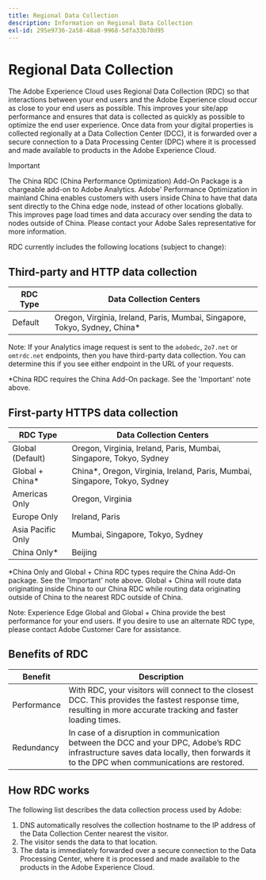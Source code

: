```yaml
---
title: Regional Data Collection
description: Information on Regional Data Collection
exl-id: 295e9736-2a58-48a8-9968-5dfa33b70d95
---
```

# Regional Data Collection

The Adobe Experience Cloud uses Regional Data Collection (RDC) so that interactions between your end users and the Adobe Experience cloud occur as close to your end users as possible. This improves your site/app performance and ensures that data is collected as quickly as possible to optimize the end user experience. Once data from your digital properties is collected regionally at a Data Collection Center (DCC), it is forwarded over a secure connection to a Data Processing Center (DPC) where it is processed and made available to products in the Adobe Experience Cloud.

>[!IMPORTANT]
>
>The China RDC (China Performance Optimization) Add-On Package is a chargeable add-on to Adobe Analytics. Adobe' Performance Optimization in mainland China enables customers with users inside China to have that data sent directly to the China edge node, instead of other locations globally. This improves page load times and data accuracy over sending the data to nodes outside of China. Please contact your Adobe Sales representative for more information.

RDC currently includes the following locations (subject to change):

## Third-party and HTTP data collection

| RDC Type | Data Collection Centers |
|---------------------|-------------------|
| Default | Oregon, Virginia, Ireland, Paris, Mumbai, Singapore, Tokyo, Sydney, China* |

Note: If your Analytics image request is sent to the `adobedc`, `2o7.net` or `omtrdc.net` endpoints, then you have third-party data collection. You can determine this if you see either endpoint in the URL of your requests.

*China RDC requires the China Add-On package. See the 'Important' note above.

## First-party HTTPS data collection

| RDC Type | Data Collection Centers |
|---------------------|-------------------|
| Global (Default) | Oregon, Virginia, Ireland, Paris, Mumbai, Singapore, Tokyo, Sydney |
| Global + China* | China*, Oregon, Virginia, Ireland, Paris, Mumbai, Singapore, Tokyo, Sydney |
| Americas Only | Oregon, Virginia |
| Europe Only | Ireland, Paris |
| Asia Pacific Only | Mumbai, Singapore, Tokyo, Sydney |
| China Only* | Beijing |

*China Only and Global + China RDC types require the China Add-On package. See the 'Important' note above. Global + China will route data originating inside China to our China RDC while routing data originating outside of China to the nearest RDC outside of China. 

Note: Experience Edge Global and Global + China provide the best performance for your end users.  If you desire to use an alternate RDC type, please contact Adobe Customer Care for assistance.



## Benefits of RDC

| Benefit | Description |
| --- | --- |
| Performance | With RDC, your visitors will connect to the closest DCC. This provides the fastest response time, resulting in more accurate tracking and faster loading times. |
| Redundancy | In case of a disruption in communication between the DCC and your DPC, Adobe’s RDC infrastructure saves data locally, then forwards it to the DPC when communications are restored. |

## How RDC works

The following list describes the data collection process used by Adobe:

1. DNS automatically resolves the collection hostname to the IP address of the Data Collection Center nearest the visitor.
1. The visitor sends the data to that location.
1. The data is immediately forwarded over a secure connection to the Data Processing Center, where it is processed and made available to the products in the Adobe Experience Cloud.
